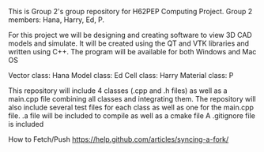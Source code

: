 This is Group 2's group repository for H62PEP Computing Project. 
Group 2 members: Hana, Harry, Ed, P.

For this project we will be designing and creating software to view 3D CAD models and simulate. It will be created using the QT and VTK libraries and written using C++. The program will be available for both Windows and Mac OS

Vector class: Hana
Model class: Ed
Cell class: Harry
Material class: P

This repository will include 4 classes (.cpp and .h files) as well as a main.cpp file combining all classes and integrating them.
The repository will also include several test files for each class as well as one for the main.cpp file.
.a file will be included to compile as well as a cmake file
A .gitignore file is included

How to Fetch/Push
https://help.github.com/articles/syncing-a-fork/